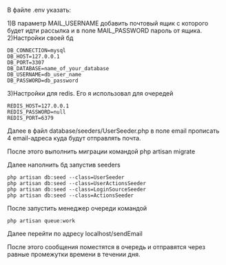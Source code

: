 В файлe .env указать:  

1)В параметр MAIL_USERNAME добавить почтовый ящик с которого будет идти рассылка и в поле MAIL_PASSWORD пароль от ящика.<br>
2)Настройки своей бд

    DB_CONNECTION=mysql
    DB_HOST=127.0.0.1
    DB_PORT=3307
    DB_DATABASE=name_of_your_database
    DB_USERNAME=db_user_name
    DB_PASSWORD=db_password

3)Настройки для redis. Его я использовал для очередей

    REDIS_HOST=127.0.0.1
    REDIS_PASSWORD=null
    REDIS_PORT=6379

Далее в файл database/seeders/UserSeeder.php в поле email прописать 4 email-адреса куда будут отправлять почта.

После этого выполнить миграции командой php artisan migrate

Далее наполнить бд запустив seeders

    php artisan db:seed --class=UserSeeder
    php artisan db:seed --class=UserActionsSeeder
    php artisan db:seed --class=LoginSourceSeeder
    php artisan db:seed --class=ActionsSeeder

После запустить менеджер очереди командой 

    php artisan queue:work

Далее перейти по адресу localhost/sendEmail

После этого сообщения поместятся в очередь и отправятся через равные промежутки времени в течении дня.

